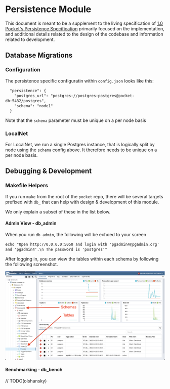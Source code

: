 # Persistence Module

This document is meant to be a supplement to the living specification of [1.0 Pocket's Persistence Specification](https://github.com/pokt-network/pocket-network-protocol/tree/main/persistence) primarily focused on the implementation, and additional details related to the design of the codebase and information related to development.

## Database Migrations

### Configuration

The persistence specific configuratin within `config.json` looks like this:

```
  "persistence": {
    "postgres_url": "postgres://postgres:postgres@pocket-db:5432/postgres",
    "schema": "node1"
  }
```

Note that the `schema` parameter must be unique on a per node basis

### LocalNet

For LocalNet, we run a single Postgres instance, that is logically split by node using the `schema` config above. It therefore needs to be unique on a per node basis.

## Debugging & Development

### Makefile Helpers

If you run `make` from the root of the `pocket` repo, there will be several targets prefixed with `db_` that can help with design & development of this module.

We only explain a subset of these in the list below.

#### Admin View - db_admin

When you run `db_admin`, the following will be echoed to your screen

```
echo "Open http://0.0.0.0:5050 and login with 'pgadmin4@pgadmin.org' and 'pgadmin4'.\n The password is 'postgres'"
```

After logging in, you can view the tables within each schema by following the following screenshot.

![](./docs/pgadmin.png "pgadmin view")

#### Benchmarking - db_bench

// TODO(olshansky)
